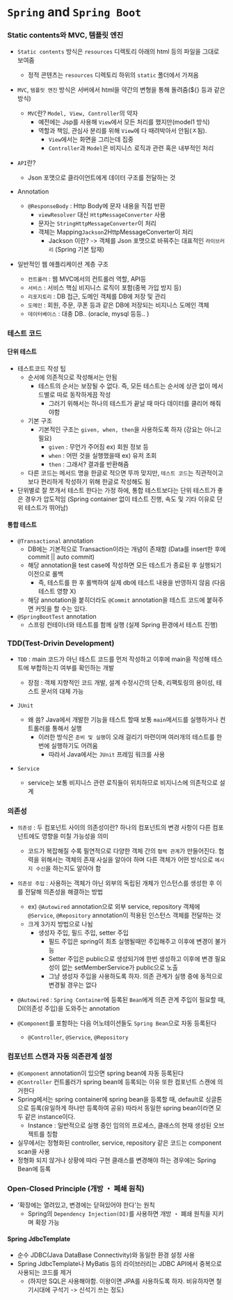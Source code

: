 
# `Spring` and `Spring Boot`

### Static contents와 MVC, 템플릿 엔진
- `Static contents` 방식은 `resources` 디렉토리 아래의 html 등의 파일을 그대로 보여줌  
	- 정적 콘텐츠는 `resources` 디렉토리 하위의 `static` 폴더에서 가져옴  
  
- `MVC`, `템플릿 엔진` 방식은 서버에서 html을 약간의 변형을 통해 돌려줌(${} 등과 같은 방식)  
	- `MVC`란? `Model, View, Controller`의 약자  
		- 예전에는 Jsp를 사용해 `View`에서 모든 처리를 했지만(model1 방식)  
		- 역할과 책임, 관심사 분리를 위해 `View`에 다 때려박아서 안됨(ㅈ됨).  
			- `View`에서는 화면을 그리는데 집중  
			- `Controller`과 `Model`은 비지니스 로직과 관련 혹은 내부적인 처리
  
- `API`란?  
	- Json 포맷으로 클라이언트에게 데이터 구조를 전달하는 것  
  
- Annotation  
	- `@ResponseBody` : Http Body에 문자 내용을 직접 반환  
		- `viewResolver` 대신 `HttpMessageConverter` 사용  
		- 문자는 `StringHttpMessageConverter`이 처리
		- 객체는 Mapping`Jackson`2HttpMessageConverter이 처리  
			- Jackson 이란? -> 객체를 Json 포맷으로 바꿔주는 대표적인 `라이브러리` (Spring 기본 탑재)  
  
- 일반적인 웹 애플리케이션 계층 구조  
	- `컨트롤러` : 웹 MVC에서의 컨트롤러 역할, API등  
	- `서비스` : 서비스 핵심 비지니스 로직이 포함(중복 가입 방지 등)  
	- `리포지토리` : DB 접근, 도메인 객체를 DB에 저장 및 관리  
	- `도메인` : 회원, 주문, 쿠폰 등과 같은 DB에 저장되는 비지니스 도메인 객체  
	- `데이터베이스` : 대충 DB.. (oracle, mysql 등등.. )
  
### 테스트 코드  

#### 단위 테스트
- 테스트코드 작성 팁  
	- 순서에 의존적으로 작성해서는 안됨  
		- 테스트의 순서는 보장될 수 없다. 즉, 모든 테스트는 순서에 상관 없이 메서드별로 따로 동작하게끔 작성  
			- 그러기 위해서는 하나의 테스트가 끝날 때 마다 데이터를 클리어 해줘야함  
	- 기본 구조  
		- 기본적인 구조는 `given, when, then`을 사용하도록 하자 (강요는 아니고 필요)
			- `given` : 무언가 주어짐 ex) 회원 정보 등  
			- `when` : 어떤 것을 실행했을때 ex) 유저 조회  
			- `then` : 그래서? 결과를 반환해줌
	-  다른 코드는 메서드 명을 한글로 적으면 뚜까 맞지만, `테스트 코드`는 직관적이고 보다 편리하게 작성하기 위해 한글로 작성해도 됨
-  단위별로 잘 쪼개서 테스트 한다는 가정 하에, 통합 테스트보다는 단위 테스트가 좋은 경우가 압도적임 (Spring container 없이 테스트 진행, 속도 및 기타 이유로 단위 테스트가 뛰어남)

#### 통합 테스트
-  `@Transactional` annotation
	-  DB에는 기본적으로 Transaction이라는 개념이 존재함 (Data를 insert한 후에 commit || auto commit)
	-  해당 annotation을 test case에 작성하면 모든 테스트가 종료된 후 실행되기 이전으로 롤백
		-  즉, 테스트를 한 후 롤백하여 실제 db에 테스트 내용을 반영하지 않음 (다음 테스트 영향 X)
	-  해당 annotation을 붙히더라도 `@Commit` annotation을 테스트 코드에 붙혀주면 커밋을 할 수는 있다.
-  `@SpringBootTest` annotation
	-  스프링 컨테이너와 테스트를 함께 실행 (실제 Spring 환경에서 테스트 진행)

  
### TDD(Test-Drivin Development)

- `TDD` : main 코드가 아닌 테스트 코드를 먼저 작성하고 이후에 main을 작성해 테스트에 부합하는지 여부를 확인하는 개발  
	- 장점 : 객체 지향적인 코드 개발, 설계 수정시간의 단축, 리팩토링의 용이성, 테스트 문서의 대체 가능  
  
  
- `JUnit`  
	- 왜 씀? Java에서 개발한 기능을 테스트 할때 보통 `main`메서드를 실행하거나 컨트롤러를 통해서 실행  
		- 이러한 방식은 `준비 및 실행`이 오래 걸리기 마련이며 여러개의 테스트를 한번에 실행하기도 어려움  
			- 따라서 Java에서는 `JUnit` 프레임 워크를 사용  
  
- `Service`  
	- service는 보통 비지니스 관련 로직들이 위치하므로 비지니스에 의존적으로 설계  
  
### 의존성  

- `의존성` : 두 컴포넌트 사이의 의존성이란? 하나의 컴포넌트의 변경 사항이 다른 컴포넌트에도 영향을 미칠 가능성을 의미  
	- 코드가 복잡해질 수록 필연적으로 다양한 객체 간의 `협력 관계`가 만들어진다. 협력을 위해서는 객체의 존재 사실을 알아야 하며 다른 객체가 어떤 방식으로 `메시지 수신`을 하는지도 알아야 함  
  
- `의존성 주입` : 사용하는 객체가 아닌 외부의 독립된 개체가 인스턴스를 생성한 후 이를 전달해 의존성을 해결하는 방법  
	- ex) `@Autowired` annotation으로 외부 service, repository 객체에 `@Service`, `@Repository` annotation이 적용된 인스턴스 객체를 전달하는 것  
	-  크게 3가지 방법으로 나뉨
		-  생성자 주입, 필드 주입, setter 주입
			-  필드 주입은 spring이 최초 실행될때만 주입해주고 이후에 변경이 불가능
			-  Setter 주입은 public으로 생성되기에 한번 생성하고 이후에 변경 필요성이 없는 setMemberService가 public으로 노출
			-  그냥 생성자 주입을 사용하도록 하자. 의존 관계가 실행 중에 동적으로 변경될 경우는 없다 
  
- `@Autowired` : `Spring Container`에 등록된 `Bean`에게 의존 관계 주입이 필요할 때, DI(의존성 주입)을 도와주는 annotation
  
- `@Component`를 포함하는 다음 어노테이션들도 `Spring Bean`으로 자동 등록된다  
	- `@Controller`, `@Service`, `@Repository`

### 컴포넌트 스캔과 자동 의존관계 설정

-  `@Component` annotation이 있으면 spring bean에 자동 등록된다
-  `@Controller` 컨트롤러가 spring bean에 등록되는 이유 또한 컴포넌트 스캔에 의거한다
-  Spring에서는 spring container에 spring bean을 등록할 때, default로 싱글톤으로 등록(유일하게 하나만 등록하여 공유) 따라서 동일한 spring bean이라면 모두 같은 instance이다.
	-  Instance : 일반적으로 실행 중인 임의의 프로세스, 클래스의 현재 생성된 오브젝트를 칭함
-  실무에서는 정형화된 controller, service, repository 같은 코드는 component scan을 사용
-  정형화 되지 않거나 상황에 따라 구현 클래스를 변경해야 하는 경우에는 Spring Bean에 등록

### Open-Closed Principle (개방 ・ 폐쇄 원칙)

-  '확장에는 열려있고, 변경에는 닫혀있어야 한다'는 원칙
	-  Spring의 `Dependency Injection(DI)`를 사용하면 개방 ・ 폐쇄 원칙을 지키며 확장 가능

#### Spring JdbcTemplate
-  순수 JDBC(Java DataBase Connectivity)와 동일한 환경 설정 사용
-  Spring JdbcTemplate나 MyBatis 등의 라이브러리는 JDBC API에서 중복으로 사용되는 코드를 제거
	-  (하지만 SQL은 사용해야함. 이왕이면 JPA를 사용하도록 하자. 비유하자면 철기시대에 구석기 -> 신석기 쓰는 정도)
